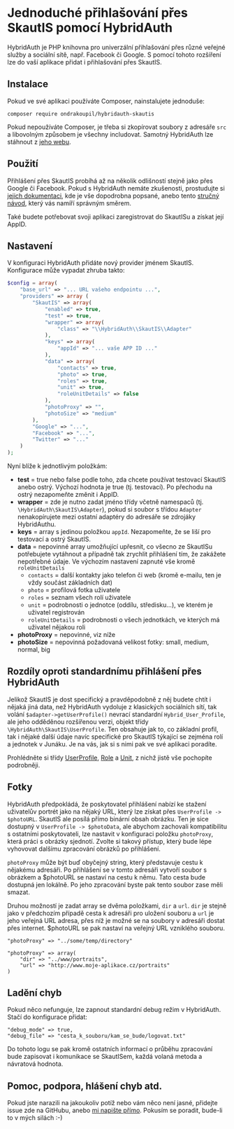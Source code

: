 # Jednoduché přihlašování přes SkautIS pomocí HybridAuth

HybridAuth je PHP knihovna pro univerzální přihlašování přes různé veřejné služby
a sociální sítě, např. Facebook či Google. S pomocí tohoto rozšíření lze do vaší aplikace
přidat i přihlašování přes SkautIS.

## Instalace

Pokud ve své aplikaci používáte Composer, nainstalujete jednoduše:

`composer require ondrakoupil/hybridauth-skautis`

Pokud nepoužíváte Composer, je třeba si zkopírovat soubory z adresáře `src` a libovolným 
způsobem je všechny includovat. Samotný HybridAuth lze stáhnout z [jeho webu][ha].

## Použití

Přihlášení přes SkautIS probíhá až na několik odlišností stejně jako přes Google či Facebook.
Pokud s HybridAuth nemáte zkušenosti, prostudujte si [jejich dokumentaci][ha-ug], kde je
vše dopodrobna popsané, anebo tento [stručný návod][article-ha], který vás namíří správným směrem.

Také budete potřebovat svoji aplikaci zaregistrovat do SkautISu a získat její AppID.

## Nastavení

V konfiguraci HybridAuth přidáte nový provider jménem SkautIS. Konfigurace může vypadat zhruba takto:

```php
$config = array(
	"base_url" => "... URL vašeho endpointu ...",
	"providers" => array (
		"SkautIS" => array(
			"enabled" => true,
			"test" => true,
			"wrapper" => array(
				"class" => "\\HybridAuth\\SkautIS\\Adapter"
			),
			"keys" => array(
				"appId" => "... vaše APP ID ..."
			),
			"data" => array(
				"contacts" => true,
				"photo" => true,
				"roles" => true,
				"unit" => true,
				"roleUnitDetails" => false
			),			
			"photoProxy" => "",
			"photoSize" => "medium"
		),
		"Google" => "...",
		"Facebook" => "...",
		"Twitter" => "..."
	)
);
```

Nyní blíže k jednotlivým položkám:

- **test** = true nebo false podle toho, zda chcete používat testovací SkautIS anebo ostrý.
Výchozí hodnota je true (tj. testovací). Po přechodu na ostrý nezapomeňte změnit i AppID.
- **wrapper** = zde je nutno zadat jméno třídy včetně namespaců (tj. `\HybridAuth\SkautIS\Adapter`),
pokud si soubor s třídou `Adapter` nenakopírujete mezi ostatní adaptéry do adresáře se zdrojáky
HybridAuthu.
- **keys** = array s jedinou položkou `appId`. Nezapomeňte, že se liší pro testovací a ostrý SkautIS.
- **data** = nepovinné array umožňující upřesnit, co všecno ze SkautISu potřebujete vytáhnout a případně tak
zrychlit přihlášení tím, že zakážete nepotřebné údaje. Ve výchozím nastavení zapnuté vše kromě `roleUnitDetails`
  - `contacts` = další kontakty jako telefon či web (kromě e-mailu, ten je vždy součást základních dat)
  - `photo` = profilová fotka uživatele
  - `roles` = seznam všech rolí uživatele
  - `unit` = podrobnosti o jednotce (oddílu, středisku...), ve kterém je uživatel registrován
  - `roleUnitDetails` = podrobnosti o všech jednotkách, ve kterých má uživatel nějakou roli
- **photoProxy** = nepovinné, viz níže
- **photoSize** = nepovinná požadovaná velikost fotky: small, medium, normal, big

## Rozdíly oproti standardnímu přihlášení přes HybridAuth 

Jelikož SkautIS je dost specifický a pravděpodobně z něj budete chtít i nějaká jiná data, než HybridAuth vydoluje 
z klasických sociálních sítí, tak volání `$adapter->getUserProfile()` nevrací standardní `Hybrid_User_Profile`, ale jeho 
odděděnou rozšířenou verzi, objekt třídy `\HybridAuth\SkautIS\UserProfile`. Ten obsahuje jak to, co základní profil,
tak i nějaké další údaje navíc specifické pro SkautIS týkající se zejména rolí a jednotek v Junáku. Je na vás,
jak si s nimi pak ve své aplikaci poradíte.

Prohlédněte si třídy [UserProfile][profile-doc], [Role][role-doc] a [Unit][unit-doc], z nichž jistě vše
pochopíte podrobněji.

## Fotky

HybridAuth předpokládá, že poskytovatel přihlášení nabízí ke stažení uživatelův portrét jako na nějaký URL,
který lze získat přes `UserProfile -> $photoURL`. SkautIS ale posílá přímo binární obsah obrázku. 
Ten je sice dostupný v `UserProfile -> $photoData`, ale abychom zachovali kompatibilitu 
s ostatními poskytovateli, lze nastavit v konfiguraci položku `photoProxy`, která práci 
s obrázky sjednotí. Zvolte si takový přístup, který bude lépe vyhovovat dalšímu 
zpracování obrázků po přihlášení.

`photoProxy` může být buď obyčejný string, který představuje cestu k nějakému adresáři. Po přihlášení se v tomto adresáři
vytvoří soubor s obrázkem a $photoURL se nastaví na cestu k němu. Tato cesta bude dostupná jen lokálně.
Po jeho zpracování byste pak tento soubor zase měli smazat.

Druhou možností je zadat array se dvěma položkami, `dir` a `url`. `dir` je stejně jako v předchozím případě
cesta k adresáři pro uložení souboru a `url` je jeho veřejná URL adresa, přes níž je možné
se na soubory v adresáři dostat přes internet. $photoURL se pak nastaví na veřejný URL vzniklého souboru.

```
"photoProxy" => "../some/temp/directory"

"photoProxy" => array(
	"dir" => "../www/portraits",
	"url" => "http://www.moje-aplikace.cz/portraits"
)
```


## Ladění chyb

Pokud něco nefunguje, lze zapnout standardní debug režim v HybridAuth. Stačí do konfigurace
přidat:

```
"debug_mode" => true,
"debug_file" => "cesta_k_souboru/kam_se_bude/logovat.txt"
```

Do tohoto logu se pak kromě ostatních informací o průběhu zpracování 
bude zapisovat i komunikace se SkautISem, každá volaná metoda
a návratová hodnota.


## Pomoc, podpora, hlášení chyb atd.

Pokud jste narazili na jakoukoliv potíž nebo vám něco není jasné, 
přidejte issue zde na GitHubu, anebo [mi napište přímo][me].
Pokusím se poradit, bude-li to v mých silách :-)



[ha]: http://hybridauth.sourceforge.net/
[ha-ug]: http://hybridauth.sourceforge.net/userguide.html
[profile-doc]: ./src/UserProfile.php
[role-doc]: ./src/Role.php
[unit-doc]: ./src/Unit.php
[article-ha]: ./hybridauth.readme.md
[me]: https://github.com/ondrakoupil/


